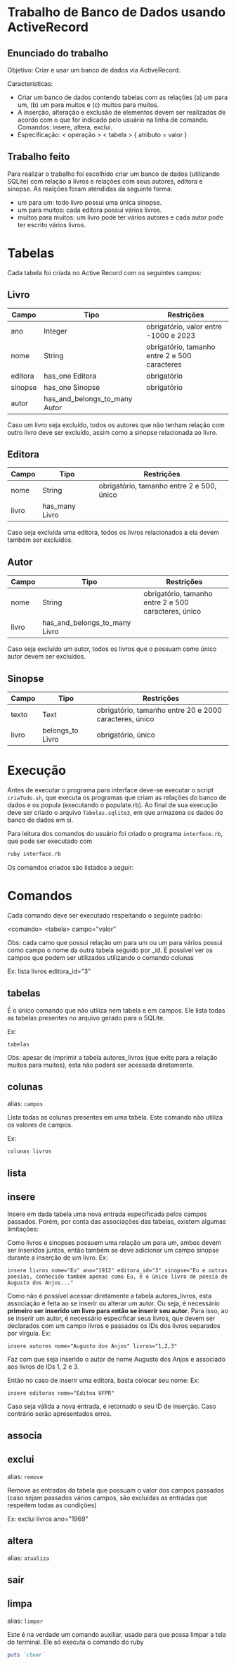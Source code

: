 # Trabalho de Banco de Dados usando ActiveRecord
## Enunciado do trabalho
Objetivo: Criar e usar um banco de dados via ActiveRecord.

Caracteristicas:
 - Criar um banco de dados contendo tabelas com as relações (a) um para um, (b) um para muitos e (c) muitos para muitos.
 - A inserção, alteração e exclusão de elementos devem ser realizados de acordo com o que for indicado pelo usuário na linha de comando. Comandos: insere, altera, exclui.
 - Especificação: < operação > < tabela > { atributo = valor }

## Trabalho feito
Para realizar o trabalho foi escolhido criar um banco de dados (utilizando SQLite) com relação a livros e relações com seus autores, editora e sinopse. As realções foram atendidas da seguinte forma:
 - um para um: todo livro possui uma única sinopse.
 - um para muitos: cada editora possui vários livros.
 - muitos para muitos: um livro pode ter vários autores e cada autor pode ter escrito vários livros.

# Tabelas
Cada tabela foi criada no Active Record com os seguintes campos:
## Livro
| Campo | Tipo | Restrições |
| ----------- | ----------- | ----------- |
| ano | Integer | obrigatório, valor entre -1000 e 2023 |
| nome | String | obrigatório, tamanho entre 2 e 500 caracteres |
| editora | has_one Editora | obrigatório |
| sinopse | has_one Sinopse | obrigatório |
| autor | has_and_belongs_to_many Autor |  |

Caso um livro seja excluído, todos os autores que não tenham relação com outro livro deve ser excluído, assim como a sinopse relacionada ao livro.

## Editora
| Campo | Tipo | Restrições |
| ----------- | ----------- | ----------- |
| nome | String | obrigatório, tamanho entre 2 e 500, único |
| livro | has_many Livro | |

Caso seja excluída uma editora, todos os livros relacionados a ela devem também ser excluídos.

## Autor
| Campo | Tipo | Restrições |
| ----------- | ----------- | ----------- |
| nome | String | obrigatório, tamanho entre 2 e 500 caracteres, único |
| livro | has_and_belongs_to_many Livro |  |

Caso seja excluído um autor, todos os livros que o possuam como único autor devem ser excluídos. 

## Sinopse
| Campo | Tipo | Restrições |
| ----------- | ----------- | ----------- |
| texto | Text | obrigatório, tamanho entre 20 e 2000 caracteres, único |
| livro | belongs_to Livro | obrigatório, único |



# Execução
Antes de executar o programa para interface deve-se executar o script `criaTudo.sh`, que executa os programas que criam as relações do banco de dados e os popula (executando o populate.rb). Ao final de sua execução deve ser criado o arquivo `Tabelas.sqlite3`, em que armazena os dados do banco de dados em si.

Para leitura dos comandos do usuário foi criado o programa `interface.rb`, que pode ser executado com 
```bash
ruby interface.rb
```
Os comandos criados são listados a seguir: 
# Comandos
Cada comando deve ser executado respeitando o seguinte padrão:

\<comando\> \<tabela\> campo="valor"

Obs: cada camo que possui relação um para um ou um para vários possui como campo o nome da outra tabela seguido por _id. É possível ver os campos que podem ser utilizados utilizando o comando colunas

Ex: lista livros editora_id="3"


## tabelas

É o único comando que não utiliza nem tabela e em campos. Ele lista todas as tabelas presentes no arquivo gerado para o SQLite.

Ex: 
    
    tabelas

Obs: apesar de imprimir a tabela autores_livros (que exite para a relação muitos para muitos), esta não poderá ser acessada diretamente. 

## colunas
alias: `campos`

Lista todas as colunas presentes em uma tabela. Este comando não utiliza os valores de campos.

Ex: 
    
    colunas livros

## lista
## insere
Insere em dada tabela uma nova entrada especificada pelos campos passados. Porém, por conta das associações das tabelas, existem algumas limitações:

Como livros e sinopses possuem uma relação um para um, ambos devem ser inseridos juntos, então também se deve adicionar um campo sinopse durante a inserção de um livro.
Ex:

    insere livros nome="Eu" ano="1912" editora_id="3" sinopse="Eu e outras poesias, conhecido também apenas como Eu, é o único livro de poesia de Augusto dos Anjos..."


Como não é possível acessar diretamente a tabela autores_livros, esta associação é feita ao se inserir ou alterar um autor. Ou seja, é necessário **primeiro ser inserido um livro para então se inserir seu autor**. Para isso, ao se inserir um autor, é necessário especificar seus livros, que devem ser declarados com um campo livros e passados os IDs dos livros separados por vírgula. 
Ex:

    insere autores nome="Augusto dos Anjos" livros="1,2,3"

Faz com que seja inserido o autor de nome Augusto dos Anjos e associado aos livros de IDs 1, 2 e 3.

Então no caso de inserir uma editora, basta colocar seu nome:
Ex:

    insere editoras nome="Editoa UFPR"

Caso seja válida a nova entrada, é retornado o seu ID de inserção. Caso contrário serão apresentados erros.

## associa
## exclui
alias: `remove`

Remove as entradas da tabela que possuam o valor dos campos passados (caso sejam passados vários campos, são excluídas as entradas que respeitem todas as condições)

Ex: exclui livros ano="1969" 
## altera
alias: `atualiza`


## sair


## limpa
alias: `limpar`

Este é na verdade um comando auxiliar, usado para que possa limpar a tela do terminal. Ele só executa o comando do ruby 
```ruby
puts `clear`
```